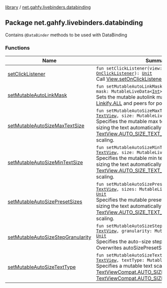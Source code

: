 [library](../index.md) / [net.gahfy.livebinders.databinding](./index.md)

## Package net.gahfy.livebinders.databinding

Contains `@DataBinder` methods to be used with DataBinding

### Functions

| Name | Summary |
|---|---|
| [setClickListener](set-click-listener.md) | `fun setClickListener(view: `[`View`](https://developer.android.com/reference/android/view/View.html)`, l: `[`OnClickListener`](https://developer.android.com/reference/android/view/View/OnClickListener.html)`): `[`Unit`](https://kotlinlang.org/api/latest/jvm/stdlib/kotlin/-unit/index.html)<br>Call [View.setOnClickListener](https://developer.android.com/reference/android/view/View.html#setOnClickListener(android.view.View.OnClickListener)) |
| [setMutableAutoLinkMask](set-mutable-auto-link-mask.md) | `fun setMutableAutoLinkMask(textView: `[`TextView`](https://developer.android.com/reference/android/widget/TextView.html)`, mask: MutableLiveData<`[`Int`](https://kotlinlang.org/api/latest/jvm/stdlib/kotlin/-int/index.html)`>?): `[`Unit`](https://kotlinlang.org/api/latest/jvm/stdlib/kotlin/-unit/index.html)<br>Sets the mutable autolink mask of the text. See [Linkify.ALL](https://developer.android.com/reference/android/text/util/Linkify.html#ALL) and peers for possible values. |
| [setMutableAutoSizeMaxTextSize](set-mutable-auto-size-max-text-size.md) | `fun setMutableAutoSizeMaxTextSize(textView: `[`TextView`](https://developer.android.com/reference/android/widget/TextView.html)`, size: MutableLiveData<`[`Int`](https://kotlinlang.org/api/latest/jvm/stdlib/kotlin/-int/index.html)`>?): `[`Unit`](https://kotlinlang.org/api/latest/jvm/stdlib/kotlin/-unit/index.html)<br>Specifies the mutable max text size (in pixels) when sizing the text automatically using [TextView.AUTO_SIZE_TEXT_TYPE_UNIFORM](https://developer.android.com/reference/android/widget/TextView.html#AUTO_SIZE_TEXT_TYPE_UNIFORM) scaling. |
| [setMutableAutoSizeMinTextSize](set-mutable-auto-size-min-text-size.md) | `fun setMutableAutoSizeMinTextSize(textView: `[`TextView`](https://developer.android.com/reference/android/widget/TextView.html)`, size: MutableLiveData<`[`Int`](https://kotlinlang.org/api/latest/jvm/stdlib/kotlin/-int/index.html)`>?): `[`Unit`](https://kotlinlang.org/api/latest/jvm/stdlib/kotlin/-unit/index.html)<br>Specifies the mutable min text size (in pixels) when sizing the text automatically using [TextView.AUTO_SIZE_TEXT_TYPE_UNIFORM](https://developer.android.com/reference/android/widget/TextView.html#AUTO_SIZE_TEXT_TYPE_UNIFORM) scaling. |
| [setMutableAutoSizePresetSizes](set-mutable-auto-size-preset-sizes.md) | `fun setMutableAutoSizePresetSizes(textView: `[`TextView`](https://developer.android.com/reference/android/widget/TextView.html)`, sizes: MutableLiveData<`[`IntArray`](https://kotlinlang.org/api/latest/jvm/stdlib/kotlin/-int-array/index.html)`>?): `[`Unit`](https://kotlinlang.org/api/latest/jvm/stdlib/kotlin/-unit/index.html)<br>Specifies the mutable preset sizes (in pixels) when sizing the text automatically using [TextView.AUTO_SIZE_TEXT_TYPE_UNIFORM](https://developer.android.com/reference/android/widget/TextView.html#AUTO_SIZE_TEXT_TYPE_UNIFORM) scaling. |
| [setMutableAutoSizeStepGranularity](set-mutable-auto-size-step-granularity.md) | `fun setMutableAutoSizeStepGranularity(textView: `[`TextView`](https://developer.android.com/reference/android/widget/TextView.html)`, granularity: MutableLiveData<`[`Int`](https://kotlinlang.org/api/latest/jvm/stdlib/kotlin/-int/index.html)`>?): `[`Unit`](https://kotlinlang.org/api/latest/jvm/stdlib/kotlin/-unit/index.html)<br>Specifies the auto-size step size (in pixels). Overwrites autoSizePresetSizes if set. |
| [setMutableAutoSizeTextType](set-mutable-auto-size-text-type.md) | `fun setMutableAutoSizeTextType(textView: `[`TextView`](https://developer.android.com/reference/android/widget/TextView.html)`, textType: MutableLiveData<`[`Int`](https://kotlinlang.org/api/latest/jvm/stdlib/kotlin/-int/index.html)`>?): `[`Unit`](https://kotlinlang.org/api/latest/jvm/stdlib/kotlin/-unit/index.html)<br>Specifies a mutable text scaling type, [TextViewCompat.AUTO_SIZE_TEXT_TYPE_NONE](#) or [TextViewCompat.AUTO_SIZE_TEXT_TYPE_UNIFORM](#) |
